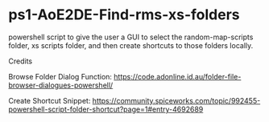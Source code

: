 # ps1-AoE2DE-Find-rms-xs-folders
powershell script to give the user a GUI to select the random-map-scripts folder, xs scripts folder, and then create shortcuts to those folders locally. 


Credits

Browse Folder Dialog Function: https://code.adonline.id.au/folder-file-browser-dialogues-powershell/

Create Shortcut Snippet: https://community.spiceworks.com/topic/992455-powershell-script-folder-shortcut?page=1#entry-4692689
